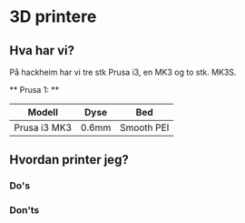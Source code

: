 # 3D printere

## Hva har vi?

På hackheim har vi tre stk Prusa i3, en MK3 og to stk. MK3S.

** Prusa 1: **

| Modell       | Dyse  | Bed        |
| ------------ | ----- | ---------- |
| Prusa i3 MK3 | 0.6mm | Smooth PEI |

## Hvordan printer jeg?

### Do's
### Don'ts
